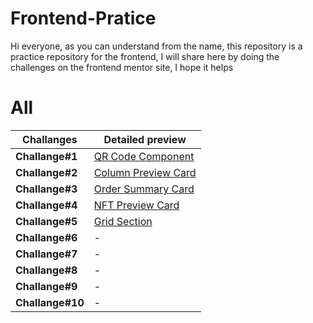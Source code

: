 # Frontend-Pratice

Hi everyone, as you can understand from the name, this repository is a practice repository for the frontend, I will share here by doing the challenges on the frontend mentor site, I hope it helps

# All 

|Challanges               |Detailed preview                         |
|----------------|-----------------------------|
|**Challange#1** |[QR Code Component](https://frontend-challange-chefberke.netlify.app/challange-1/)|
|**Challange#2** |[Column Preview Card](https://frontend-challange-chefberke.netlify.app/challange-2/)|
|**Challange#3** |[Order Summary Card](https://frontend-challange-chefberke.netlify.app/challange-3/)|
|**Challange#4** |[NFT Preview Card](https://frontend-challange-chefberke.netlify.app/challange-4/)|
|**Challange#5** |[Grid Section](https://frontend-challange-chefberke.netlify.app/challange-5/)|
|**Challange#6** |-[](https://frontend-challange-1.vercel.app/)|
|**Challange#7** |-[](https://frontend-challange-1.vercel.app/)|
|**Challange#8** |-[](https://frontend-challange-1.vercel.app/)|
|**Challange#9** |-[](https://frontend-challange-1.vercel.app/)|
|**Challange#10** |-[](https://frontend-challange-1.vercel.app/)|